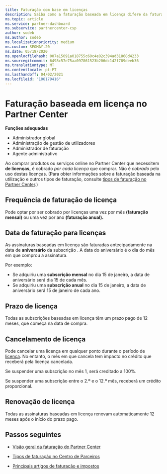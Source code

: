 ```yaml
---
title: Faturação com base em licenças
description: Saiba como a faturação baseada em licença difere da faturação baseada no uso no Partner Center, incluindo como é faturado por licença (não por utilização da licença).
ms.topic: article
ms.service: partner-dashboard
ms.subservice: partnercenter-csp
author: sodeb
ms.author: sodeb
ms.localizationpriority: medium
ms.custom: SEOMAY.20
ms.date: 05/18/2020
ms.openlocfilehash: 007a15091a018755c60c4e02c394ad31868d4233
ms.sourcegitcommit: 6498c57e75aa097861523b206dc142f789deeb36
ms.translationtype: MT
ms.contentlocale: pt-PT
ms.lasthandoff: 04/02/2021
ms.locfileid: "106179416"
---
```

# <a name="license-based-billing-in-partner-center"></a>Faturação baseada em licença no Partner Center

**Funções adequadas**

- Administrador global
- Administração de gestão de utilizadores
- Administrador de faturação
- Agente administrativo

Ao comprar produtos ou serviços online no Partner Center que necessitem **de licenças,** é cobrado *por cada licença* que comprar. Não é *cobrado* pelo uso destas licenças. (Para obter informações sobre a faturação baseada na utilização e outros tipos de faturação, consulte [tipos de faturação no Partner Center](billing-different-types.md).)

## <a name="license-billing-frequency"></a>Frequência de faturação de licença

Pode optar por ser cobrado por licenças uma vez por mês **(faturação mensal)** ou uma vez por ano **(faturação anual).** 

## <a name="billing-date-for-licenses"></a>Data de faturação para licenças

As assinaturas baseadas em licença são faturadas antecipadamente na data de **aniversário** da subscrição . A data do aniversário é o dia do mês em que comprou a assinatura.

Por exemplo:

- Se adquiriu uma **subscrição mensal** no dia 15 de janeiro, a data de aniversário será dia 15 de cada mês.
- Se adquiriu uma **subscrição anual** no dia 15 de janeiro, a data de aniversário será 15 de janeiro de cada ano.

## <a name="license-term"></a>Prazo de licença

Todas as subscrições baseadas em licença têm um prazo pago de 12 meses, que começa na data de compra.

## <a name="license-cancellation"></a>Cancelamento de licença

Pode cancelar uma licença em qualquer ponto durante o período de [licença](#license-term). No entanto, o mês em que cancela tem impacto no crédito que receberá pela licença cancelada.

Se suspender uma subscrição no mês 1, será creditado a 100%.

Se suspender uma subscrição entre o 2.º e o 12.º mês, receberá um crédito proporcional.

## <a name="license-renewal"></a>Renovação de licença

Todas as assinaturas baseadas em licença renovam automaticamente 12 meses após o início do prazo pago.

## <a name="next-steps"></a>Passos seguintes

- [Visão geral da faturação do Partner Center](billing-basics.md)

- [Tipos de faturação no Centro de Parceiros](billing-different-types.md)

- [Principais artigos de faturação e impostos](billing.md)
